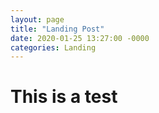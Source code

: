 ```yaml
---
layout: page
title: "Landing Post"
date: 2020-01-25 13:27:00 -0000
categories: Landing
---
```


<h1> This is a test </h1>

